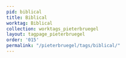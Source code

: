 ```yaml
---
pid: biblical
title: Biblical
worktag: Biblical
collection: worktags_pieterbruegel
layout: tagpage_pieterbruegel
order: '015'
permalink: "/pieterbruegel/tags/biblical/"
---
```

